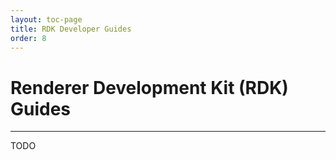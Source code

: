 ```yaml
---
layout: toc-page
title: RDK Developer Guides
order: 8
---
```


# Renderer Development Kit (RDK) Guides
---

TODO
